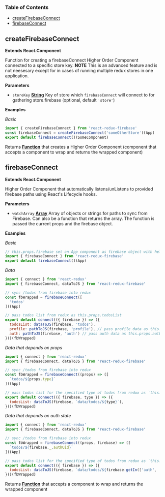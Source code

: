 <!-- Generated by documentation.js. Update this documentation by updating the source code. -->

### Table of Contents

-   [createFirebaseConnect](#createfirebaseconnect)
-   [firebaseConnect](#firebaseconnect)

## createFirebaseConnect

**Extends React.Component**

Function for creating a firebaseConnect Higher Order Component
connected to a specific store key. **NOTE** This is an advanced feature
and is not neesesary except for in cases of running multiple redux stores
in one application.

**Parameters**

-   `storeKey` **[String](https://developer.mozilla.org/en-US/docs/Web/JavaScript/Reference/Global_Objects/String)** Key of store which `firebaseConnect`
    will connect to for gathering store.firebase (optional, default `'store'`)

**Examples**

_Basic_

```javascript
import { createFirebaseConnect } from 'react-redux-firebase'
const firebaseConnect = createFirebaseConnect('someOtherStore')(App)
export default firebaseConnect()(SomeComponent)
```

Returns **[Function](https://developer.mozilla.org/en-US/docs/Web/JavaScript/Reference/Statements/function)** that creates a Higher Order Component (component that
accepts a component to wrap and returns the wrapped component)

## firebaseConnect

**Extends React.Component**

Higher Order Component that automatically listens/unListens
to provided firebase paths using React's Lifecycle hooks.

**Parameters**

-   `watchArray` **[Array](https://developer.mozilla.org/en-US/docs/Web/JavaScript/Reference/Global_Objects/Array)** Array of objects or strings for paths to sync
    from Firebase. Can also be a function that returns the array. The function is
    passed the current props and the firebase object.

**Examples**

_Basic_

```javascript
// this.props.firebase set on App component as firebase object with helpers
import { firebaseConnect } from 'react-redux-firebase'
export default firebaseConnect()(App)
```

_Data_

```javascript
import { connect } from 'react-redux'
import { firebaseConnect, dataToJS } from 'react-redux-firebase'

// sync /todos from firebase into redux
const fbWrapped = firebaseConnect([
  'todos'
])(App)

// pass todos list from redux as this.props.todosList
export default connect(({ firebase }) => ({
  todosList: dataToJS(firebase, 'todos'),
  profile: pathToJS(firebase, 'profile'), // pass profile data as this.props.profile
  auth: pathToJS(firebase, 'auth') // pass auth data as this.props.auth
}))(fbWrapped)
```

_Data that depends on props_

```javascript
import { connect } from 'react-redux'
import { firebaseConnect, dataToJS } from 'react-redux-firebase'

// sync /todos from firebase into redux
const fbWrapped = firebaseConnect((props) => ([
  `todos/${props.type}`
])(App)

// pass todos list for the specified type of todos from redux as `this.props.todosList`
export default connect(({ firebase, type }) => ({
  todosList: dataToJS(firebase, `data/todos/${type}`),
}))(fbWrapped)
```

_Data that depends on auth state_

```javascript
import { connect } from 'react-redux'
import { firebaseConnect, dataToJS } from 'react-redux-firebase'

// sync /todos from firebase into redux
const fbWrapped = firebaseConnect((props, firebase) => ([
  `todos/${firebase._.authUid}`
])(App)

// pass todos list for the specified type of todos from redux as `this.props.todosList`
export default connect(({ firebase }) => ({
  todosList: dataToJS(firebase, `data/todos/${firebase.getIn(['auth', 'uid'])}`),
}))(fbWrapped)
```

Returns **[Function](https://developer.mozilla.org/en-US/docs/Web/JavaScript/Reference/Statements/function)** that accepts a component to wrap and returns the
wrapped component
